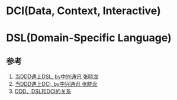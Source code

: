 # DCI(Data, Context, Interactive)

# DSL(Domain-Specific Language)


## 参考
1. [当DDD遇上DSL, by中兴通讯 张晓龙](https://www.itdks.com/course/detail?id=117467)
2. [当DDD遇上DCI, by中兴通讯 张晓龙](https://www.infoq.cn/video/yismdykMJiSSvCLcX3My?utm_source=related_read_bottom&utm_medium=article)
3. [DDD、DSL和DCI的关系](https://time.geekbang.org/column/article/183487)
